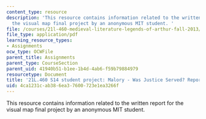 ```yaml
---
content_type: resource
description: 'This resource contains information related to the written report for
  the visual map final project by an anonymous MIT student. '
file: /courses/21l-460-medieval-literature-legends-of-arthur-fall-2013/4ca1231cab386ea37600723e1ea3266f_MIT21L_460F13_Anon1_Was.pdf
file_type: application/pdf
learning_resource_types:
- Assignments
ocw_type: OCWFile
parent_title: Assignments
parent_type: CourseSection
parent_uid: 41940b51-b1ee-1b4d-4ab6-f59b79884979
resourcetype: Document
title: '21L.460 S14 student project: Malory - Was Justice Served? Report'
uid: 4ca1231c-ab38-6ea3-7600-723e1ea3266f
---
```

This resource contains information related to the written report for the visual map final project by an anonymous MIT student. 

